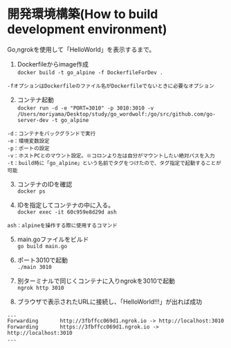 # 開発環境構築(How to build development environment)
Go,ngrokを使用して「HelloWorld」を表示するまで。

1. Dockerfileからimage作成  
`docker build -t go_alpine -f DockerfileForDev .`
```
-fオプションはDockerfileのファイル名がDockerfileでないときに必要なオプション
```

2. コンテナ起動  
`docker run -d -e "PORT=3010" -p 3010:3010 -v /Users/moriyama/Desktop/study/go_wordwolf:/go/src/github.com/go-server-dev -t go_alpine`

```
-d：コンテナをバックグランドで実行  
-e：環境変数設定
-p：ポートの設定
-v：ホストPCとのマウント設定。※コロンより左は自分がマウントしたい絶対パスを入力
-t：build時に「go_alpine」という名前でタグをつけたので、タグ指定で起動することが可能
```

3. コンテナのIDを確認  
`docker ps`

4. IDを指定してコンテナの中に入る。  
`docker exec -it 60c959e8d29d ash`
```
ash：alpineを操作する際に使用するコマンド
```

5. main.goファイルをビルド  
`go build main.go`

6. ポート3010で起動  
`./main 3010`

7. 別ターミナルで同じくコンテナに入りngrokを3010で起動  
`ngrok http 3010`

8. ブラウザで表示されたURLに接続し、「HelloWorld!!!」が出れば成功  
```
...
Forwarding       http://3fbffcc069d1.ngrok.io -> http://localhost:3010
Forwarding       https://3fbffcc069d1.ngrok.io -> http://localhost:3010
...
```
